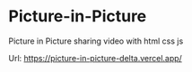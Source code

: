 # Picture-in-Picture
Picture in Picture sharing video  with html css js

Url: https://picture-in-picture-delta.vercel.app/
